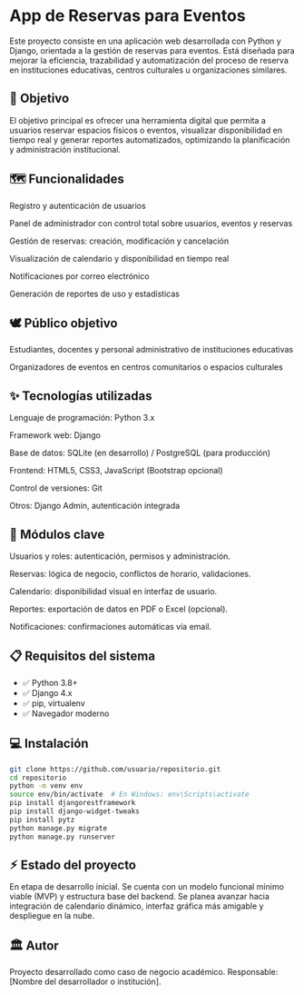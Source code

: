 # App de Reservas para Eventos
Este proyecto consiste en una aplicación web desarrollada con Python y Django, orientada a la gestión de reservas para eventos. Está diseñada para mejorar la eficiencia, trazabilidad y automatización del proceso de reserva en instituciones educativas, centros culturales u organizaciones similares.

## 🚀 Objetivo
El objetivo principal es ofrecer una herramienta digital que permita a usuarios reservar espacios físicos o eventos, visualizar disponibilidad en tiempo real y generar reportes automatizados, optimizando la planificación y administración institucional.

## 🗺️ Funcionalidades
Registro y autenticación de usuarios

Panel de administrador con control total sobre usuarios, eventos y reservas

Gestión de reservas: creación, modificación y cancelación

Visualización de calendario y disponibilidad en tiempo real

Notificaciones por correo electrónico

Generación de reportes de uso y estadísticas

## 🕊️ Público objetivo
Estudiantes, docentes y personal administrativo de instituciones educativas

Organizadores de eventos en centros comunitarios o espacios culturales

## ✨ Tecnologías utilizadas
Lenguaje de programación: Python 3.x

Framework web: Django

Base de datos: SQLite (en desarrollo) / PostgreSQL (para producción)

Frontend: HTML5, CSS3, JavaScript (Bootstrap opcional)

Control de versiones: Git

Otros: Django Admin, autenticación integrada

## 📄 Módulos clave
Usuarios y roles: autenticación, permisos y administración.

Reservas: lógica de negocio, conflictos de horario, validaciones.

Calendario: disponibilidad visual en interfaz de usuario.

Reportes: exportación de datos en PDF o Excel (opcional).

Notificaciones: confirmaciones automáticas vía email.

## 📋 Requisitos del sistema
- ✅ Python 3.8+
- ✅ Django 4.x
- ✅ pip, virtualenv
- ✅ Navegador moderno

## 💻 Instalación

```bash
git clone https://github.com/usuario/repositorio.git
cd repositorio
python -m venv env
source env/bin/activate  # En Windows: env\Scripts\activate
pip install djangorestframework 
pip install django-widget-tweaks
pip install pytz
python manage.py migrate
python manage.py runserver
```

## ⚡︎ Estado del proyecto
En etapa de desarrollo inicial. Se cuenta con un modelo funcional mínimo viable (MVP) y estructura base del backend. Se planea avanzar hacia integración de calendario dinámico, interfaz gráfica más amigable y despliegue en la nube.

## 🏛️ Autor
Proyecto desarrollado como caso de negocio académico. Responsable: [Nombre del desarrollador o institución].